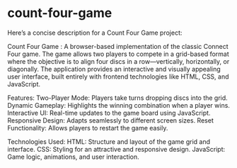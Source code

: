# count-four-game


Here’s a concise description for a Count Four Game project:

Count Four Game :
A browser-based implementation of the classic Connect Four game. The game allows two players to compete in a grid-based format where the objective is to align four discs in a row—vertically, horizontally, or diagonally. The application provides an interactive and visually appealing user interface, built entirely with frontend technologies like HTML, CSS, and JavaScript.

Features:
Two-Player Mode: Players take turns dropping discs into the grid.
Dynamic Gameplay: Highlights the winning combination when a player wins.
Interactive UI: Real-time updates to the game board using JavaScript.
Responsive Design: Adapts seamlessly to different screen sizes.
Reset Functionality: Allows players to restart the game easily.

Technologies Used:
HTML: Structure and layout of the game grid and interface.
CSS: Styling for an attractive and responsive design.
JavaScript: Game logic, animations, and user interaction.
